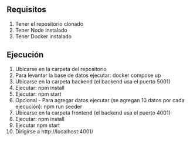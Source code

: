 ## Requisitos

1. Tener el repositorio clonado
2. Tener Node instalado
3. Tener Docker instalado

## Ejecución

1. Ubicarse en la carpeta del repositorio
2. Para levantar la base de datos ejecutar: docker compose up
3. Ubicarse en la carpeta backend (el backend usa el puerto 5001)
4. Ejecutar: npm install
5. Ejecutar: npm start
6. Opcional - Para agregar datos ejecutar (se agregan 10 datos por cada ejecución): npm run seeder
7. Ubicarse en la carpeta frontend (el backend usa el puerto 4001)
8. Ejecutar: npm install
9. Ejecutar npm start
10. Dirigirse a http://localhost:4001/
